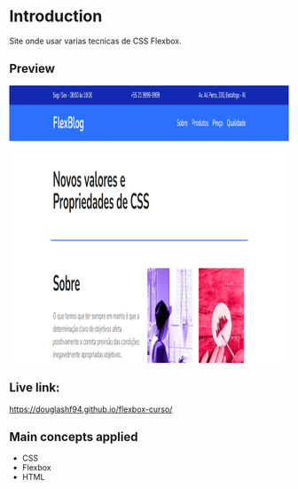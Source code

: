 # Introduction

Site onde usar varias tecnicas de CSS Flexbox.

## Preview

<img src="https://github.com/DouglasHF94/flexbox-curso/blob/master/printe-site-flex.png" height="500"/>

## Live link:

https://douglashf94.github.io/flexbox-curso/

## Main concepts applied

- CSS
- Flexbox
- HTML